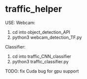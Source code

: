 # traffic_helper

USE:
Webcam:
1. cd into object_detection_API 
2. python3 webcam_detection_TF.py

Classifier:
1. cd into traffic_CNN_classifier
2. python3 traffic_classifier.py

TODO: fix Cuda bug for gpu support




